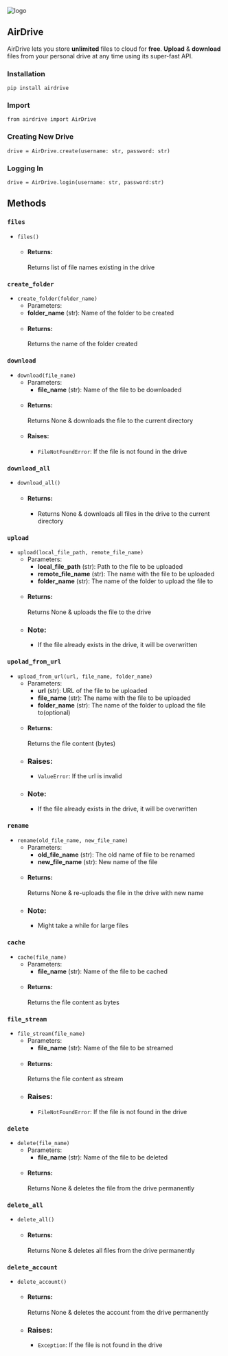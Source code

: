 ![logo](https://raw.githubusercontent.com/jnsougata/AirDrive/main/ui/air.png)   
## AirDrive
AirDrive lets you store **unlimited** files to cloud for **free**. **Upload** & **download** files from your personal drive at any time using its super-fast API. 

### Installation
`pip install airdrive`

### Import
`from airdrive import AirDrive`

### Creating New Drive
`drive = AirDrive.create(username: str, password: str)`

### Logging In
`drive = AirDrive.login(username: str, password:str)`

## Methods

### `files`  
- `files()`
  - #### Returns:
    Returns list of file names existing in the drive
### `create_folder`
- `create_folder(folder_name)`
  - Parameters:
  - **folder_name** (str): Name of the folder to be created
  - #### Returns:
    Returns the name of the folder created
### `download`
- `download(file_name)`
    - Parameters:
      - **file_name** (str): Name of the file to be downloaded
    - #### Returns:
      Returns None & downloads the file to the current directory
    - #### Raises:
      - `FileNotFoundError`: If the file is not found in the drive
### `download_all`
- `download_all()`
    - #### Returns:
      - Returns None & downloads all files in the drive to the current directory
### `upload`
- `upload(local_file_path, remote_file_name)`
    - Parameters:
      - **local_file_path** (str): Path to the file to be uploaded
      - **remote_file_name** (str): The name with the file to be uploaded
      - **folder_name** (str): The name of the folder to upload the file to
    - #### Returns:
      Returns None & uploads the file to the drive
    - ### Note:
      - If the file already exists in the drive, it will be overwritten
### `upolad_from_url`
- `upload_from_url(url, file_name, folder_name)`
    - Parameters:
      - **url** (str): URL of the file to be uploaded
      - **file_name** (str): The name with the file to be uploaded
      - **folder_name** (str): The name of the folder to upload the file to(optional)
    - #### Returns:
      Returns the file content (bytes)
    - ### Raises:
      - `ValueError`: If the url is invalid
    - ### Note:
      - If the file already exists in the drive, it will be overwritten
### `rename`
- `rename(old_file_name, new_file_name)`
    - Parameters:
      - **old_file_name** (str): The old name of file to be renamed
      - **new_file_name** (str): New name of the file
    - #### Returns:
      Returns None & re-uploads the file in the drive with new name
    - ### Note:
      - Might take a while for large files
### `cache`
- `cache(file_name)`
    - Parameters:
      - **file_name** (str): Name of the file to be cached
    - #### Returns:
      Returns the file content as bytes
### `file_stream`
- `file_stream(file_name)`
    - Parameters:
      - **file_name** (str): Name of the file to be streamed
    - #### Returns:
      Returns the file content as stream
    - ### Raises:
      - `FileNotFoundError`: If the file is not found in the drive
### `delete`
- `delete(file_name)`
    - Parameters:
      - **file_name** (str): Name of the file to be deleted
    - #### Returns:
      Returns None & deletes the file from the drive permanently
### `delete_all`
- `delete_all()`
    - #### Returns:
      Returns None & deletes all files from the drive permanently
### `delete_account`
- `delete_account()`
    - #### Returns:
      Returns None & deletes the account from the drive permanently
    - ### Raises:
      - `Exception`: If the file is not found in the drive
      